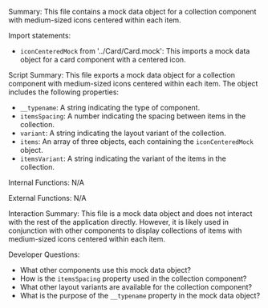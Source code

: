 Summary:
This file contains a mock data object for a collection component with medium-sized icons centered within each item.

Import statements:
- `iconCenteredMock` from '../Card/Card.mock': This imports a mock data object for a card component with a centered icon.

Script Summary:
This file exports a mock data object for a collection component with medium-sized icons centered within each item. The object includes the following properties:
- `__typename`: A string indicating the type of component.
- `itemsSpacing`: A number indicating the spacing between items in the collection.
- `variant`: A string indicating the layout variant of the collection.
- `items`: An array of three objects, each containing the `iconCenteredMock` object.
- `itemsVariant`: A string indicating the variant of the items in the collection.

Internal Functions:
N/A

External Functions:
N/A

Interaction Summary:
This file is a mock data object and does not interact with the rest of the application directly. However, it is likely used in conjunction with other components to display collections of items with medium-sized icons centered within each item.

Developer Questions:
- What other components use this mock data object?
- How is the `itemsSpacing` property used in the collection component?
- What other layout variants are available for the collection component?
- What is the purpose of the `__typename` property in the mock data object?